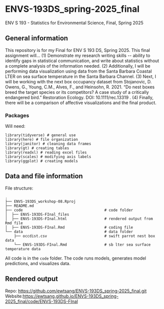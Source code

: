 # ENVS-193DS_spring-2025_final
ENV S 193 - Statistics for Environmental Science, Final, Spring 2025

## General information

This repository is for my Final for ENV S 193 DS, Spring 2025. This final assignment will...
(1) Demonstrate my research writing skills -- ability to identify gaps in statistical communication, and write about statistics without a complete analysis of the information needed. (2) Additionally, I will be performing data visualization using data from the Santa Barbara Coastal LTER on sea surface temperature in the Santa Barbara Channel. (3) Next, I will be working with the next box occupancy dataset from Stojanovic, D. Owens, G., Young, C.M., Alves, F., and Heinsohn, R. 2021. “Do nest boxes breed the target species or its competitors? A case study of a critically endangered bird.” Restoration Ecology. DOI: 10.1111/rec.13319 . (4) Finally, there will be a comparison of affective visualizations and the final product.

### Packages

Will need:
```
library(tidyverse) # general use
library(here) # file organization
library(janitor) # cleaning data frames
library(gt) # creating tables
library(readxl) # reading excel files
library(scales) # modifying axis labels
library(ggplot) # creating models
```

## Data and file information
File structure:
```
.
├── ENVS-193DS_workshop-08.Rproj
├── README.md
├── code                                     # code folder
│  ├── ENVS-193DS-FInal_files               
│  ├── ENVS-193DS-FInal.html                 # rendered output from Rmd file
│  ├── ENVS-193DS-FInal.Rmd                  # coding file
└── data                                     # data folder
    ├── occdist.csv                          # swift parrot nest box data
    └── ENVS-193DS-FInal.Rmd                 # sb lter sea surface temperature data
```

All code is in the `code` folder. The code runs models, generates model predictions, and visualizes data.

## Rendered output
Repo: https://github.com/ewtsang/ENVS-193DS_spring-2025_final.git
Website:https://ewtsang.github.io/ENVS-193DS_spring-2025_final/code/ENVS-193DS-FInal